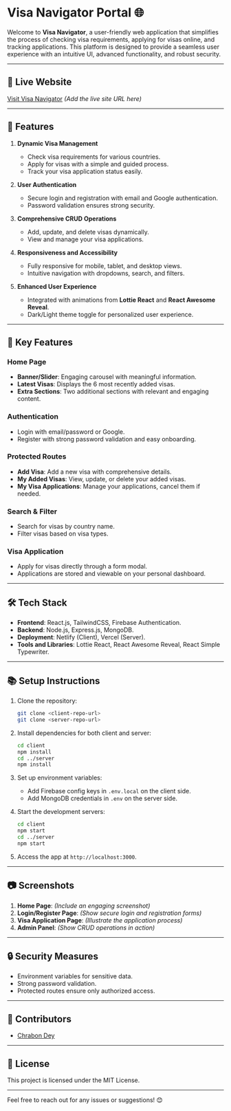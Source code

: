 # Visa Navigator Portal 🌐

Welcome to **Visa Navigator**, a user-friendly web application that simplifies the process of checking visa requirements, applying for visas online, and tracking applications. This platform is designed to provide a seamless user experience with an intuitive UI, advanced functionality, and robust security.

---

## 🔗 **Live Website**  
[Visit Visa Navigator](#) *(Add the live site URL here)*  

---

## 🌟 **Features**  

1. **Dynamic Visa Management**  
   - Check visa requirements for various countries.
   - Apply for visas with a simple and guided process.
   - Track your visa application status easily.

2. **User Authentication**  
   - Secure login and registration with email and Google authentication.  
   - Password validation ensures strong security.  

3. **Comprehensive CRUD Operations**  
   - Add, update, and delete visas dynamically.  
   - View and manage your visa applications.

4. **Responsiveness and Accessibility**  
   - Fully responsive for mobile, tablet, and desktop views.  
   - Intuitive navigation with dropdowns, search, and filters.  

5. **Enhanced User Experience**  
   - Integrated with animations from **Lottie React** and **React Awesome Reveal**.  
   - Dark/Light theme toggle for personalized user experience.

---

## 🚀 **Key Features**  

### Home Page  
- **Banner/Slider**: Engaging carousel with meaningful information.  
- **Latest Visas**: Displays the 6 most recently added visas.  
- **Extra Sections**: Two additional sections with relevant and engaging content.  

### Authentication  
- Login with email/password or Google.  
- Register with strong password validation and easy onboarding.  

### Protected Routes  
- **Add Visa**: Add a new visa with comprehensive details.  
- **My Added Visas**: View, update, or delete your added visas.  
- **My Visa Applications**: Manage your applications, cancel them if needed.  

### Search & Filter  
- Search for visas by country name.  
- Filter visas based on visa types.  

### Visa Application  
- Apply for visas directly through a form modal.  
- Applications are stored and viewable on your personal dashboard.  

---

## 🛠️ **Tech Stack**  

- **Frontend**: React.js, TailwindCSS, Firebase Authentication.  
- **Backend**: Node.js, Express.js, MongoDB.  
- **Deployment**: Netlify (Client), Vercel (Server).  
- **Tools and Libraries**: Lottie React, React Awesome Reveal, React Simple Typewriter.  

---

## 📚 **Setup Instructions**  

1. Clone the repository:  
   ```bash
   git clone <client-repo-url>
   git clone <server-repo-url>
   ```

2. Install dependencies for both client and server:  
   ```bash
   cd client
   npm install
   cd ../server
   npm install
   ```

3. Set up environment variables:  
   - Add Firebase config keys in `.env.local` on the client side.  
   - Add MongoDB credentials in `.env` on the server side.  

4. Start the development servers:  
   ```bash
   cd client
   npm start
   cd ../server
   npm start
   ```

5. Access the app at `http://localhost:3000`.

---

## 📷 **Screenshots**  

1. **Home Page**: *(Include an engaging screenshot)*  
2. **Login/Register Page**: *(Show secure login and registration forms)*  
3. **Visa Application Page**: *(Illustrate the application process)*  
4. **Admin Panel**: *(Show CRUD operations in action)*  

---

## 🔒 **Security Measures**  

- Environment variables for sensitive data.  
- Strong password validation.  
- Protected routes ensure only authorized access.  

---

## 🤝 **Contributors**  
- [Chrabon Dey](https://github.com/ChrabonDey)  

---

## 📄 **License**  
This project is licensed under the MIT License.  

---

Feel free to reach out for any issues or suggestions! 😊